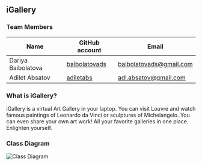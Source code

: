 ## iGallery

### Team Members
| Name | GitHub account | Email |
| --- | --- | --- |
| Dariya Baibolatova | [baibolatovads](https://github.com/baibolatovads/) | baibolatovads@gmail.com |
| Adilet Absatov | [adiletabs](https://github.com/adiletabs/) | adl.absatov@gmail.com |

### What is iGallery?

iGallery is a virtual Art Gallery in your laptop. You can visit Louvre and watch famous paintings of Leonardo da Vinci or   sculptures of Michelangelo. You can even share your own art work!
All your favorite galleries in one place. 
Enlighten yourself.

### Class Diagram
![Class Diagram](https://i.ibb.co/TPtCqT3/i-Gallery-Updated-2.png)
